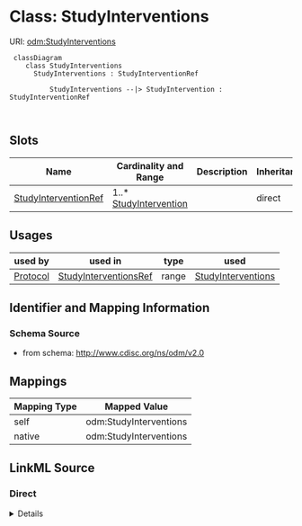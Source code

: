 # Class: StudyInterventions



URI: [odm:StudyInterventions](http://www.cdisc.org/ns/odm/v2.0/StudyInterventions)



```mermaid
 classDiagram
    class StudyInterventions
      StudyInterventions : StudyInterventionRef
        
          StudyInterventions --|> StudyIntervention : StudyInterventionRef
        
      
```




<!-- no inheritance hierarchy -->


## Slots

| Name | Cardinality and Range | Description | Inheritance |
| ---  | --- | --- | --- |
| [StudyInterventionRef](StudyInterventionRef.md) | 1..* <br/> [StudyIntervention](StudyIntervention.md) |  | direct |





## Usages

| used by | used in | type | used |
| ---  | --- | --- | --- |
| [Protocol](Protocol.md) | [StudyInterventionsRef](StudyInterventionsRef.md) | range | [StudyInterventions](StudyInterventions.md) |






## Identifier and Mapping Information







### Schema Source


* from schema: http://www.cdisc.org/ns/odm/v2.0





## Mappings

| Mapping Type | Mapped Value |
| ---  | ---  |
| self | odm:StudyInterventions |
| native | odm:StudyInterventions |





## LinkML Source

<!-- TODO: investigate https://stackoverflow.com/questions/37606292/how-to-create-tabbed-code-blocks-in-mkdocs-or-sphinx -->

### Direct

<details>
```yaml
name: StudyInterventions
from_schema: http://www.cdisc.org/ns/odm/v2.0
slots:
- StudyInterventionRef
slot_usage:
  StudyInterventionRef:
    name: StudyInterventionRef
    multivalued: true
    domain_of:
    - StudyInterventions
    range: StudyIntervention
    required: true
    minimum_cardinality: 1
class_uri: odm:StudyInterventions

```
</details>

### Induced

<details>
```yaml
name: StudyInterventions
from_schema: http://www.cdisc.org/ns/odm/v2.0
slot_usage:
  StudyInterventionRef:
    name: StudyInterventionRef
    multivalued: true
    domain_of:
    - StudyInterventions
    range: StudyIntervention
    required: true
    minimum_cardinality: 1
attributes:
  StudyInterventionRef:
    name: StudyInterventionRef
    from_schema: http://www.cdisc.org/ns/odm/v2.0
    rank: 1000
    multivalued: true
    alias: StudyInterventionRef
    owner: StudyInterventions
    domain_of:
    - StudyInterventions
    range: StudyIntervention
    required: true
    minimum_cardinality: 1
class_uri: odm:StudyInterventions

```
</details>